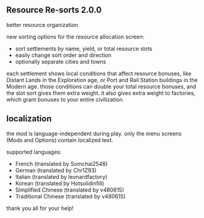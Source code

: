 ## Resource Re-sorts 2.0.0
better resource organization

new sorting options for the resource allocation screen:
- sort settlements by name, yield, or total resource slots
- easily change sort order and direction
- optionally separate cities and towns

each settlement shows local conditions that affect resource bonuses,
like Distant Lands in the Exploration age, or Port and Rail Station
buildings in the Modern age.  those conditions can double your total
resource bonuses, and the slot sort gives them extra weight.  it also
gives extra weight to factories, which grant bonuses to your entire
civilization.

## localization
the mod is language-independent during play.
only the menu screens (Mods and Options) contain localized text.

supported languages:

- French (translated by Somchai2548)
- German (translated by Chr1Z93)
- Italian (translated by leonardfactory)
- Korean (translated by Hotsolidinfill)
- Simplified Chinese (translated by v480615)
- Traditional Chinese (translated by v480615)

thank you all for your help!
